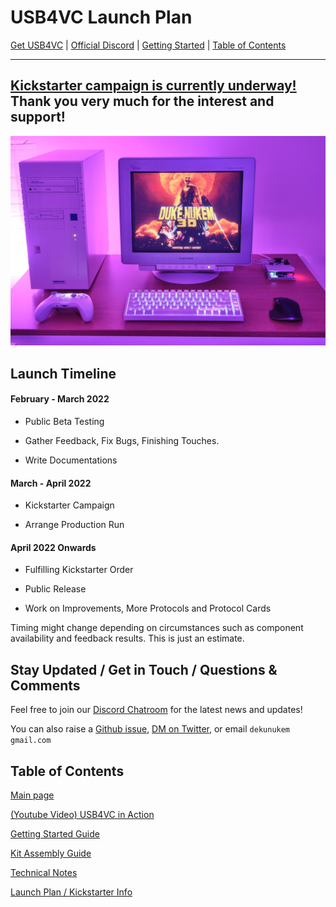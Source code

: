 # USB4VC Launch Plan

[Get USB4VC](https://www.kickstarter.com/projects/dekunukem/usb4vc-usb-inputs-on-retro-computers) | [Official Discord](https://discord.gg/HAuuh3pAmB) | [Getting Started](getting_started.md) | [Table of Contents](#table-of-contents)

---

## [Kickstarter campaign is currently underway!](https://www.kickstarter.com/projects/dekunukem/usb4vc-usb-inputs-on-retro-computers) Thank you very much for the interest and support!

![Alt text](photos/duke3d.jpeg)

## Launch Timeline

#### February - March 2022

* Public Beta Testing

* Gather Feedback, Fix Bugs, Finishing Touches.

* Write Documentations

#### March - April 2022

* Kickstarter Campaign

* Arrange Production Run

#### April 2022 Onwards

* Fulfilling Kickstarter Order

* Public Release

* Work on Improvements, More Protocols and Protocol Cards

Timing might change depending on circumstances such as component availability and feedback results. This is just an estimate.

## Stay Updated / Get in Touch / Questions & Comments

Feel free to join our [Discord Chatroom](https://discord.gg/HAuuh3pAmB) for the latest news and updates!

You can also raise a [Github issue](https://github.com/dekuNukem/USB4VC/issues), [DM on Twitter](https://twitter.com/dekuNukem_), or email `dekunukem` `gmail.com`

## Table of Contents

[Main page](README.md)

[(Youtube Video) USB4VC in Action](https://www.youtube.com/watch?v=54sdPELuu4g)

[Getting Started Guide](getting_started.md)

[Kit Assembly Guide](kit_assembly.md)

[Technical Notes](technical_notes.md)

[Launch Plan / Kickstarter Info](kickstarter_info.md)

